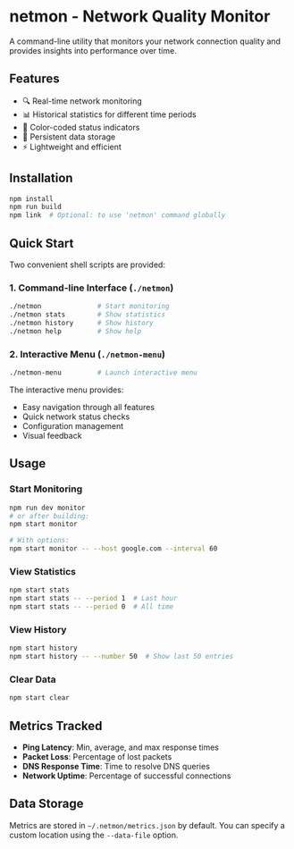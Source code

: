 # netmon - Network Quality Monitor

A command-line utility that monitors your network connection quality and provides insights into performance over time.

## Features

- 🔍 Real-time network monitoring
- 📊 Historical statistics for different time periods
- 🎨 Color-coded status indicators
- 💾 Persistent data storage
- ⚡ Lightweight and efficient

## Installation

```bash
npm install
npm run build
npm link  # Optional: to use 'netmon' command globally
```

## Quick Start

Two convenient shell scripts are provided:

### 1. Command-line Interface (`./netmon`)
```bash
./netmon              # Start monitoring
./netmon stats        # Show statistics
./netmon history      # Show history
./netmon help         # Show help
```

### 2. Interactive Menu (`./netmon-menu`)
```bash
./netmon-menu         # Launch interactive menu
```

The interactive menu provides:
- Easy navigation through all features
- Quick network status checks
- Configuration management
- Visual feedback

## Usage

### Start Monitoring
```bash
npm run dev monitor
# or after building:
npm start monitor

# With options:
npm start monitor -- --host google.com --interval 60
```

### View Statistics
```bash
npm start stats
npm start stats -- --period 1  # Last hour
npm start stats -- --period 0  # All time
```

### View History
```bash
npm start history
npm start history -- --number 50  # Show last 50 entries
```

### Clear Data
```bash
npm start clear
```

## Metrics Tracked

- **Ping Latency**: Min, average, and max response times
- **Packet Loss**: Percentage of lost packets
- **DNS Response Time**: Time to resolve DNS queries
- **Network Uptime**: Percentage of successful connections

## Data Storage

Metrics are stored in `~/.netmon/metrics.json` by default. You can specify a custom location using the `--data-file` option.